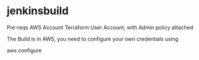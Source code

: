 # jenkinsbuild

Pre-reqs
AWS Account 
Terraform User Account, with Admin policy attached

The Build is in AWS, you need to configure your own credentials using

aws configure
